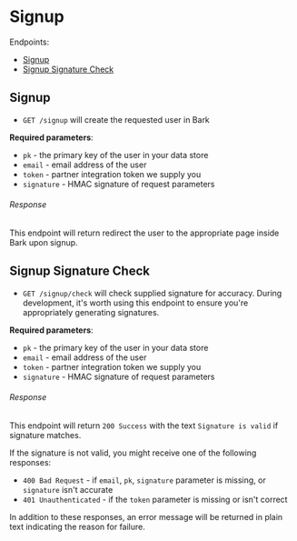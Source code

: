 Signup
=======

Endpoints:

- [Signup](#signup)
- [Signup Signature Check](#signup-signature-check)

Signup
------

* `GET /signup` will create the requested user in Bark

**Required parameters**:

* `pk` - the primary key of the user in your data store
* `email` - email address of the user
* `token` - partner integration token we supply you
* `signature` - HMAC signature of request parameters

###### Response

This endpoint will return redirect the user to the
appropriate page inside Bark upon signup.

Signup Signature Check
----------------------

* `GET /signup/check` will check supplied signature for accuracy. During
    development, it's worth using this endpoint to ensure you're appropriately
    generating signatures.

**Required parameters**:

* `pk` - the primary key of the user in your data store
* `email` - email address of the user
* `token` - partner integration token we supply you
* `signature` - HMAC signature of request parameters

###### Response

This endpoint will return `200 Success` with the text `Signature is valid` if
signature matches.

If the signature is not valid, you might receive one of the following
responses:

- `400 Bad Request` - if `email`, `pk`, `signature` parameter is missing, or
    `signature` isn't accurate
- `401 Unauthenticated` - if the `token` parameter is missing or isn't correct

In addition to these responses, an error message will be returned in plain
text indicating the reason for failure.

